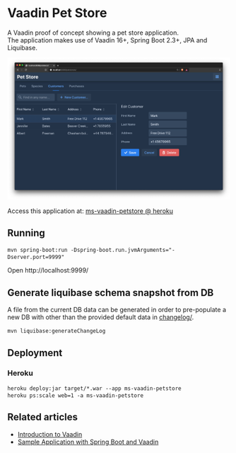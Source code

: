 # Vaadin Pet Store

A Vaadin proof of concept showing a pet store application.  
The application makes use of Vaadin 16+, Spring Boot 2.3+, 
JPA and Liquibase.

![Screenshot](doc/vaadin-petstore.png)

Access this application at:
[ms-vaadin-petstore @ heroku](https://ms-vaadin-petstore.herokuapp.com/)

## Running
```
mvn spring-boot:run -Dspring-boot.run.jvmArguments="-Dserver.port=9999"
```
Open http://localhost:9999/

## Generate liquibase schema snapshot from DB
A file from the current DB data can be generated in order to pre-populate a new DB with other than the provided default data in [changelog/](src/main/resources/db/changelog/). 
```
mvn liquibase:generateChangeLog
```

## Deployment 

### Heroku
```
heroku deploy:jar target/*.war --app ms-vaadin-petstore
heroku ps:scale web=1 -a ms-vaadin-petstore
```

## Related articles

- [Introduction to Vaadin](https://www.baeldung.com/vaadin)
- [Sample Application with Spring Boot and Vaadin](https://www.baeldung.com/spring-boot-vaadin)

